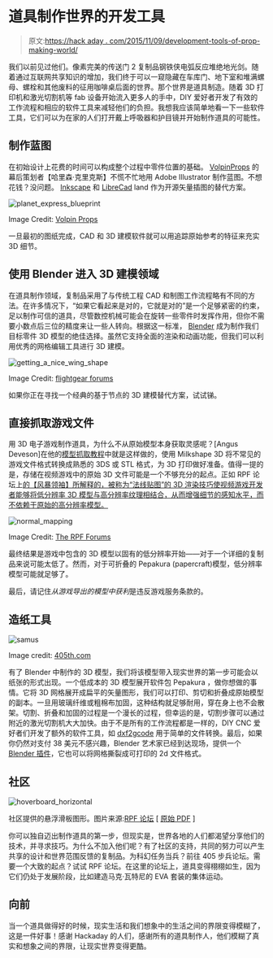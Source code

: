 # 道具制作世界的开发工具

> 原文:[https://hack aday . com/2015/11/09/development-tools-of-prop-making-world/](https://hackaday.com/2015/11/09/development-tools-of-the-prop-making-world/)

我们以前见过他们。像素完美的传送门 2 复制品钢铁侠电弧反应堆绝地光剑。随着通过互联网共享知识的增加，我们终于可以一窥隐藏在车库门、地下室和堆满螺母、螺栓和其他废料的征用咖啡桌后面的世界。那个世界是道具制造。随着 3D 打印机和激光切割机等 fab 设备开始流入更多人的手中，DIY 爱好者开发了有效的工作流程和相应的软件工具来减轻他们的负担。我想我应该简单地看一下一些软件工具，它们可以为在家的人们打开戴上呼吸器和护目镜并开始制作道具的可能性。

## 制作蓝图

在初始设计上花费的时间可以构成整个过程中零件位置的基础。 [VolpinProps](http://www.volpinprops.com/) 的幕后策划者【哈里森·克里克斯】不慌不忙地用 Adobe Illustrator 制作蓝图。不想花钱？没问题。 [Inkscape](https://inkscape.org/en/) 和 [LibreCad](http://wiki.librecad.org/index.php/Main_Page) land 作为开源矢量插图的替代方案。

![planet_express_blueprint](../Images/f7d709c56829982eca52b0a0a558c5f3.png)

Image Credit: [Volpin Props](http://www.volpinprops.com/product/planet-express-ship/)

一旦最初的图纸完成，CAD 和 3D 建模软件就可以用追踪原始参考的特征来充实 3D 细节。

## 使用 Blender 进入 3D 建模领域

在道具制作领域，复制品采用了与传统工程 CAD 和制图工作流程略有不同的方法。在许多情况下，“如果它看起来是对的，它就是对的”是一个足够紧密的约束，足以制作可信的道具，尽管数控机械可能会在旋转一些零件时发挥作用，但你不需要小数点后三位的精度来让一些人转向。根据这一标准， [Blender](https://en.wikipedia.org/wiki/Blender_(software)) 成为制作我们目标零件 3D 模型的绝佳选择。虽然它支持全面的渲染和动画功能，但我们可以利用优秀的网格编辑工具进行 3D 建模。

![getting_a_nice_wing_shape](../Images/7ac4162db1d6a284147971e16c68e2af.png)

Image Credit: [flightgear forums](http://forum.flightgear.org/viewtopic.php?f=4&t=15000&sid=01276739879222ac6c30e3d665e91d61)

如果你正在寻找一个经典的基于节点的 3D 建模替代方案，试试锑。

## 直接抓取游戏文件

用 3D 电子游戏制作道具，为什么不从原始模型本身获取灵感呢？[Angus Deveson]在他的[模型抓取教程](http://hackaday.com/2014/10/13/3d-printing-models-from-computer-games/)中就是这样做的，使用 Milkshape 3D 将不常见的游戏文件格式转换成熟悉的 3DS 或 STL 格式，为 3D 打印做好准备。值得一提的是，存储在视频游戏中的原始 3D 文件可能是一个不够充分的起点。正如 RPF 论坛上[的【风暴领袖】所解释的，被称为“法线贴图”的 3D 渲染技巧使视频游戏开发者能够将低分辨率 3D 模型与高分辨率纹理相结合，从而增强细节的感知水平，而不依赖于原始的高分辨率模型。](http://www.therpf.com/showthread.php?t=185536)

![normal_mapping](../Images/e50ae9018375d85d7ea1574a95779a20.png)

Image Credit: [The RPF Forums](http://www.therpf.com/attachment.php?attachmentid=188663&d=1369424974)

最终结果是游戏中包含的 3D 模型以固有的低分辨率开始——对于一个详细的复制品来说可能太低了。然而，对于可折叠的 Pepakura (papercraft)模型，低分辨率模型可能就足够了。

最后，请记住*从游戏导出的模型中获利*是违反游戏服务条款的。

## 造纸工具

![samus](../Images/80fe32865dcca7c01a5d0ed7862f071c.png)

Image credit: [405th.com](http://www.405th.com/showthread.php?t=36607)

有了 Blender 中制作的 3D 模型，我们将该模型带入现实世界的第一步可能会以纸张的形式出现。一个低成本的 3D 模型展开软件包 Pepakura ，做你想做的事情。它将 3D 网格展开成扁平的矢量图形，我们可以打印、剪切和折叠成原始模型的副本。一旦用玻璃纤维或粗棉布加固，这种结构就足够耐用，穿在身上也不会散架。切割、折叠和加固的过程是一个漫长的过程，但幸运的是，切割步骤可以通过附近的激光切割机大大加快。由于不是所有的工作流程都是一样的，DIY CNC 爱好者们开发了额外的软件工具，如 [dxf2gcode](http://sourceforge.net/projects/dxf2gcode/) 用于简单的文件转换。最后，如果你仍然对支付 38 美元不感兴趣，Blender 艺术家已经到达现场，提供一个 [Blender 插件](http://wiki.blender.org/index.php/Extensions:2.6/Py/Scripts/Import-Export/Paper_Model)，它也可以将网格撕裂成可打印的 2d 文件格式。

## 社区

![hoverboard_horizontal](../Images/a2b5456937033145f4ec4942e0b48f10.png)

社区提供的悬浮滑板图形。图片来源:[RPF 论坛](http://www.therpf.com/showthread.php?t=84243&highlight=tutorial) [ [原始 PDF](http://www.angelfire.com/pa5/jdoud2/bttf_hoverboard_vector.pdf) ]

你可以独自迈出制作道具的第一步，但现实是，世界各地的人们都渴望分享他们的技术，并寻求技巧。为什么不加入他们呢？有了社区的支持，共同的努力可以产生共享的设计和世界范围反馈的复制品。为科幻任务当兵？前往 405 步兵论坛。需要一个大致的起点？试试 RPF 论坛。在这里的论坛上，道具变得栩栩如生，因为它们仍处于发展阶段，比如建造马克·瓦特尼的 EVA 套装的集体运动。

## 向前

当一个道具做得好的时候，现实生活和我们想象中的生活之间的界限变得模糊了，这是一件好事！感谢 Hackaday 的人们，感谢所有的道具制作人，他们模糊了真实和想象之间的界限，让现实世界变得更酷。